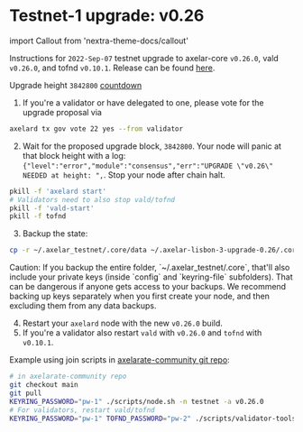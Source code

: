 # Testnet-1 upgrade: v0.26

import Callout from 'nextra-theme-docs/callout'

Instructions for `2022-Sep-07` testnet upgrade to axelar-core `v0.26.0`, vald `v0.26.0`, and tofnd `v0.10.1`.
Release can be found [here](https://github.com/axelarnetwork/axelar-core/releases/tag/v0.26.0).

Upgrade height `3842800` [countdown](https://testnet.mintscan.io/axelar-testnet/blocks/3842800)

1. If you're a validator or have delegated to one, please vote for the upgrade proposal via

```bash
axelard tx gov vote 22 yes --from validator
```

2. Wait for the proposed upgrade block, `3842800`. Your node will panic at that block height with a log: `{"level":"error","module":"consensus","err":"UPGRADE \"v0.26\" NEEDED at height: ",`. Stop your node after chain halt.

```bash
pkill -f 'axelard start'
# Validators need to also stop vald/tofnd
pkill -f 'vald-start'
pkill -f tofnd
```

3. Backup the state:

```bash
cp -r ~/.axelar_testnet/.core/data ~/.axelar-lisbon-3-upgrade-0.26/.core/data
```

<Callout type="warning" emoji="⚠️">
  Caution: If you backup the entire folder, `~/.axelar_testnet/.core`, that'll also include your private keys (inside `config` and `keyring-file` subfolders). That can be dangerous if anyone gets access to your backups. We recommend backing up keys separately when you first create your node, and then excluding them from any data backups.
</Callout>

4. Restart your `axelard` node with the new `v0.26.0` build.
5. If you're a validator also restart `vald` with `v0.26.0` and `tofnd` with `v0.10.1`.

Example using join scripts in [axelarate-community git repo](https://github.com/axelarnetwork/axelarate-community):

```bash
# in axelarate-community repo
git checkout main
git pull
KEYRING_PASSWORD="pw-1" ./scripts/node.sh -n testnet -a v0.26.0
# For validators, restart vald/tofnd
KEYRING_PASSWORD="pw-1" TOFND_PASSWORD="pw-2" ./scripts/validator-tools-host.sh -n testnet -a v0.26.0 -q v0.10.1
```

